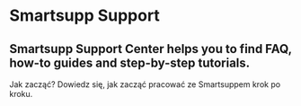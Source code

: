 # Smartsupp Support
## Smartsupp Support Center helps you to find FAQ, how-to guides and step-by-step tutorials.
Jak zacząć? 
Dowiedz się, jak zacząć pracować ze Smartsuppem krok po kroku.

